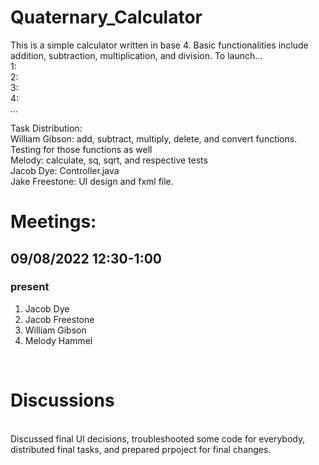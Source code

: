 <h1>Quaternary_Calculator</h1>

This is a simple calculator written in base 4. Basic functionalities include addition, subtraction, multiplication, and division.
To launch...<br>
1:<br>
2:<br>
3:<br>
4:<br>
...

Task Distribution:<br>
William Gibson: add, subtract, multiply, delete, and convert functions. Testing for those functions as well<br>
Melody: calculate, sq, sqrt, and respective tests<br>
Jacob Dye: Controller.java<br>
Jake Freestone: UI design and fxml file.<br>

<h1>Meetings:</h1>
<h2>09/08/2022 12:30-1:00</h2> 
<h3>present</h3>
<ol>
  <li>Jacob Dye</li>
  <li>Jacob Freestone</li>
  <li>William Gibson</li>
  <li>Melody Hammel</li>
</ol>
<br>
<h1>Discussions</h1>
<br>
Discussed final UI decisions, troubleshooted some code for everybody, distributed final tasks, and prepared prpoject for final changes. 

